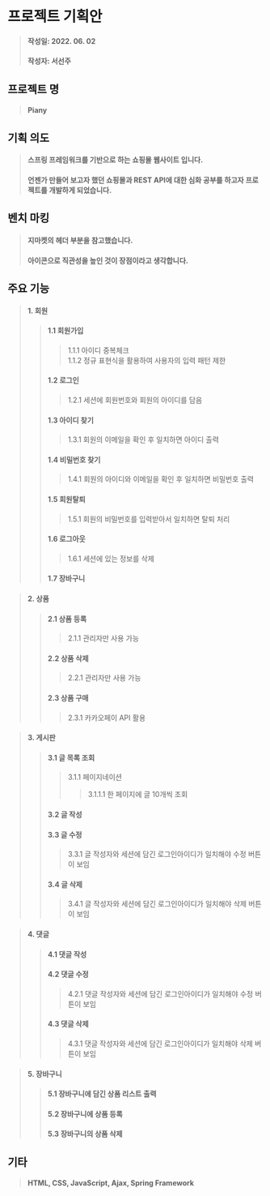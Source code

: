 # 프로젝트 기획안
> #### 작성일: 2022. 06. 02
> #### 작성자: 서선주

## 프로젝트 명
> #### Piany

## 기획 의도
> #### 스프링 프레임워크를 기반으로 하는 쇼핑몰 웹사이트 입니다.
> #### 언젠가 만들어 보고자 했던 쇼핑몰과 REST API에 대한 심화 공부를 하고자 프로젝트를 개발하게 되었습니다.

## 벤치 마킹
> #### 지마켓의 헤더 부분을 참고했습니다.
> #### 아이콘으로 직관성을 높인 것이 장점이라고 생각합니다.

## 주요 기능
> #### **1. 회원**
>> #### 1.1 회원가입
>>> 1.1.1 아이디 중복체크  
>>> 1.1.2 정규 표현식을 활용하여 사용자의 입력 패턴 제한
>> #### 1.2 로그인
>>> 1.2.1 세션에 회원번호와 회원의 아이디를 담음
>> #### 1.3 아이디 찾기
>>> 1.3.1 회원의 이메일을 확인 후 일치하면 아이디 출력
>> #### 1.4 비밀번호 찾기
>>> 1.4.1 회원의 아이디와 이메일을 확인 후 일치하면 비밀번호 출력
>> #### 1.5 회원탈퇴
>>> 1.5.1 회원의 비밀번호를 입력받아서 일치하면 탈퇴 처리
>> #### 1.6 로그아웃
>>> 1.6.1 세션에 있는 정보를 삭제
>> #### 1.7 장바구니

> #### **2. 상품**
>> #### 2.1 상품 등록
>>> 2.1.1 관리자만 사용 가능
>> #### 2.2 상품 삭제
>>> 2.2.1 관리자만 사용 가능
>> #### 2.3 상품 구매
>>> 2.3.1 카카오페이 API 활용

> #### **3. 게시판**
>> #### 3.1 글 목록 조회
>>> 3.1.1 페이지네이션
>>>> 3.1.1.1 한 페이지에 글 10개씩 조회
>> #### 3.2 글 작성
>> #### 3.3 글 수정
>>> 3.3.1 글 작성자와 세션에 담긴 로그인아이디가 일치해야 수정 버튼이 보임
>> #### 3.4 글 삭제
>>> 3.4.1 글 작성자와 세션에 담긴 로그인아이디가 일치해야 삭제 버튼이 보임

> #### **4. 댓글**
>> #### 4.1 댓글 작성
>> #### 4.2 댓글 수정
>>> 4.2.1 댓글 작성자와 세션에 담긴 로그인아이디가 일치해야 수정 버튼이 보임
>> #### 4.3 댓글 삭제
>>> 4.3.1 댓글 작성자와 세션에 담긴 로그인아이디가 일치해야 삭제 버튼이 보임

> #### **5. 장바구니**
>> #### 5.1 장바구니에 담긴 상품 리스트 출력
>> #### 5.2 장바구니에 상품 등록
>> #### 5.3 장바구니의 상품 삭제

## 기타
> #### HTML, CSS, JavaScript, Ajax, Spring Framework

